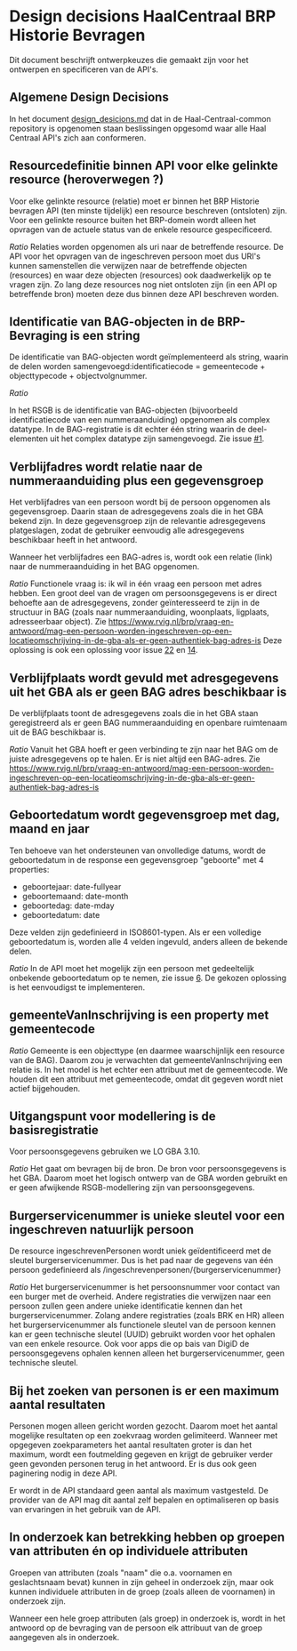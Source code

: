 # Design decisions HaalCentraal BRP Historie Bevragen
Dit document beschrijft ontwerpkeuzes die gemaakt zijn voor het ontwerpen en specificeren van de API's.

## Algemene Design Decisions
In het document [design_desicions.md](https://github.com/VNG-Realisatie/Haal-Centraal-common/blob/master/docs/design_decisions.md) dat in de Haal-Centraal-common repository is opgenomen staan beslissingen opgesomd waar alle Haal Centraal API's zich aan conformeren.

## Resourcedefinitie binnen API voor elke gelinkte resource (heroverwegen ?)
Voor elke gelinkte resource (relatie) moet er binnen het BRP Historie bevragen API (ten minste tijdelijk) een resource beschreven (ontsloten) zijn. Voor een gelinkte resource buiten het BRP-domein wordt alleen het opvragen van de actuele status van de enkele resource gespecificeerd.

*Ratio*
Relaties worden opgenomen als uri naar de betreffende resource. De API voor het opvragen van de ingeschreven persoon moet dus URI's kunnen samenstellen die verwijzen naar de betreffende objecten (resources) en waar deze objecten (resources) ook daadwerkelijk op te vragen zijn.
Zo lang deze resources nog niet ontsloten zijn (in een API op betreffende bron) moeten deze dus binnen deze API beschreven worden.

## Identificatie van BAG-objecten in de BRP-Bevraging is een string
De identificatie van BAG-objecten wordt geïmplementeerd als string, waarin de delen worden samengevoegd:identificatiecode = gemeentecode + objecttypecode + objectvolgnummer.

*Ratio*

In het RSGB is de identificatie van BAG-objecten (bijvoorbeeld identificatiecode van een nummeraanduiding) opgenomen als complex datatype. In de BAG-registratie is dit echter één string waarin de deel-elementen uit het complex datatype zijn samengevoegd.
Zie issue [#1](https://github.com/VNG-Realisatie/Bevragingen-ingeschreven-personen/issues/1).

## Verblijfadres wordt relatie naar de nummeraanduiding plus een gegevensgroep
Het verblijfadres van een persoon wordt bij de persoon opgenomen als gegevensgroep. Daarin staan de adresgegevens zoals die in het GBA bekend zijn. In deze gegevensgroep zijn de relevantie adresgegevens platgeslagen, zodat de gebruiker eenvoudig alle adresgegevens beschikbaar heeft in het antwoord.

Wanneer het verblijfadres een BAG-adres is, wordt ook een relatie (link) naar de nummeraanduiding in het BAG opgenomen.

*Ratio*
Functionele vraag is: ik wil in één vraag een persoon met adres hebben.
Een groot deel van de vragen om persoonsgegevens is er direct behoefte aan de adresgegevens, zonder geïnteresseerd te zijn in de structuur in BAG (zoals naar nummeraanduiding, woonplaats, ligplaats, adresseerbaar object).
Zie https://www.rvig.nl/brp/vraag-en-antwoord/mag-een-persoon-worden-ingeschreven-op-een-locatieomschrijving-in-de-gba-als-er-geen-authentiek-bag-adres-is
Deze oplossing is ook een oplossing voor issue [22](https://github.com/VNG-Realisatie/Bevragingen-ingeschreven-personen/issues/22) en [14](https://github.com/VNG-Realisatie/Bevragingen-ingeschreven-personen/issues/14).

## Verblijfplaats wordt gevuld met adresgegevens uit het GBA als er geen BAG adres beschikbaar is
De verblijfplaats toont de adresgegevens zoals die in het GBA staan geregistreerd als er geen BAG nummeraanduiding en openbare ruimtenaam uit de BAG beschikbaar is.

*Ratio*
Vanuit het GBA hoeft er geen verbinding te zijn naar het BAG om de juiste adresgegevens op te halen.
Er is niet altijd een BAG-adres.
Zie https://www.rvig.nl/brp/vraag-en-antwoord/mag-een-persoon-worden-ingeschreven-op-een-locatieomschrijving-in-de-gba-als-er-geen-authentiek-bag-adres-is

## Geboortedatum wordt gegevensgroep met dag, maand en jaar
Ten behoeve van het ondersteunen van onvolledige datums, wordt de geboortedatum in de response een gegevensgroep "geboorte" met 4 properties:
- geboortejaar: date-fullyear
- geboortemaand: date-month
- geboortedag: date-mday
- geboortedatum: date

Deze velden zijn gedefinieerd in ISO8601-typen.
Als er een volledige geboortedatum is, worden alle 4 velden ingevuld, anders alleen de bekende delen.

*Ratio*
In de API moet het mogelijk zijn een persoon met gedeeltelijk onbekende geboortedatum op te nemen, zie issue [6](https://github.com/VNG-Realisatie/Bevragingen-ingeschreven-personen/issues/6).
De gekozen oplossing is het eenvoudigst te implementeren.

## gemeenteVanInschrijving is een property met gemeentecode

*Ratio*
Gemeente is een objecttype (en daarmee waarschijnlijk een resource van de BAG). Daarom zou je verwachten dat gemeenteVanInschrijving een relatie is. In het model is het echter een attribuut met de gemeentecode.
We houden dit een attribuut met gemeentecode, omdat dit gegeven wordt niet actief bijgehouden.

## Uitgangspunt voor modellering is de basisregistratie
Voor persoonsgegevens gebruiken we LO GBA 3.10.

*Ratio*
Het gaat om bevragen bij de bron. De bron voor persoonsgegevens is het GBA. Daarom moet het logisch ontwerp van de GBA worden gebruikt en er geen afwijkende RSGB-modellering zijn van persoonsgegevens.

## Burgerservicenummer is unieke sleutel voor een ingeschreven natuurlijk persoon
De resource ingeschrevenPersonen wordt uniek geïdentificeerd met de sleutel burgerservicenummer.
Dus is het pad naar de gegevens van één persoon gedefinieerd als /ingeschrevenpersonen/{burgerservicenummer}

*Ratio*
Het burgerservicenummer is het persoonsnummer voor contact van een burger met de overheid. Andere registraties die verwijzen naar een persoon zullen geen andere unieke identificatie kennen dan het burgerservicenummer. Zolang andere registraties (zoals BRK en HR) alleen het burgerservicenummer als functionele sleutel van de persoon kennen kan er geen technische sleutel (UUID) gebruikt worden voor het ophalen van een enkele resource.
Ook voor apps die op bais van DigiD de persoonsgegevens ophalen kennen alleen het burgerservicenummer, geen technische sleutel.

## Bij het zoeken van personen is er een maximum aantal resultaten
Personen mogen alleen gericht worden gezocht. Daarom moet het aantal mogelijke resultaten op een zoekvraag worden gelimiteerd. Wanneer met opgegeven zoekparameters het aantal resultaten groter is dan het maximum, wordt een foutmelding gegeven en krijgt de gebruiker verder geen gevonden personen terug in het antwoord.
Er is dus ook geen paginering nodig in deze API.

Er wordt in de API standaard geen aantal als maximum vastgesteld. De provider van de API mag dit aantal zelf bepalen en optimaliseren op basis van ervaringen in het gebruik van de API.

## In onderzoek kan betrekking hebben op groepen van attributen én op individuele attributen
Groepen van attributen (zoals "naam" die o.a. voornamen en geslachtsnaam bevat) kunnen in zijn geheel in onderzoek zijn, maar ook kunnen individuele attributen in de groep (zoals alleen de voornamen) in onderzoek zijn.

Wanneer een hele groep attributen (als groep) in onderzoek is, wordt in het antwoord op de bevraging van de persoon elk attribuut van de groep aangegeven als in onderzoek.
